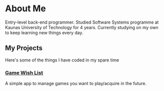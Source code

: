 # About Me

Entry-level back-end programmer. Studied Software Systems programme at Kaunas University of Technology for 4 years. Currently studying on my own to keep learning new things every day.

## My Projects

Here's some of the things I have coded in my spare time

### [Game Wish List](https://blaiz3d.github.io/GameWishlist)

A simple app to manage games you want to play/acquire in the future.
